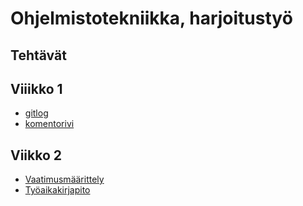 
<h1>Ohjelmistotekniikka, harjoitustyö</h1>
<h2>Tehtävät</h2>

<h2>Viiikko 1</h2>

- [gitlog](https://github.com/OttoLasma/ot-harjoitustyo/blob/master/laskarit/viikko1/gitlog.txt)
- [komentorivi](https://github.com/OttoLasma/ot-harjoitustyo/blob/master/laskarit/viikko1/komentorivi.txt)
<h2> Viikko 2</h2>

- [Vaatimusmäärittely](https://github.com/OttoLasma/ot-harjoitustyo/blob/master/RideSharing/dokumentaatio/vaatimumaarittely.md)
- [Työaikakirjapito](https://github.com/OttoLasma/ot-harjoitustyo/blob/master/RideSharing/dokumentaatio/tyoaikakirjanpito.md)


